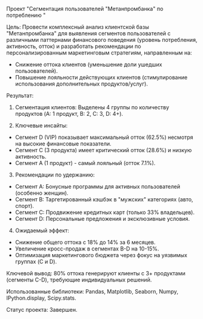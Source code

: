 Проект "Сегментация пользователей "Метанпромбанка" по потреблению "

Цель:
Провести комплексный анализ клиентской базы "Метанпромбанка" для выявления сегментов пользователей с различными паттернами финансового поведения 
(уровень потребления, активность, отток) и разработать рекомендации по персонализированным маркетинговым стратегиям, направленным на:
- Снижение оттока клиентов (уменьшение доли ушедших пользователей).
- Повышение лояльности действующих клиентов (стимулирование использования дополнительных продуктов/услуг).

Результат:

1. Сегментация клиентов:
Выделены 4 группы по количеству продуктов (A: 1 продукт, B: 2, C: 3, D: 4+).

2. Ключевые инсайты:
- Сегмент D (VIP) показывает максимальный отток (62.5%) несмотря на высокие финансовые показатели.
- Сегмент С (3 продукта) имеет критический отток (28.6%) и низкую активность.
- Сегмент А (1 продукт) - самый лояльный (отток 7.1%).

3. Рекомендации по удержанию:
- Сегмент А: Бонусные программы для активных пользователей (особенно женщин).
- Сегмент В: Таргетированный кэшбэк в "мужских" категориях (авто, спорт).
- Сегмент С: Продвижение кредитных карт (только 33% владельцев).
- Сегмент D: Персональные предложения и эксклюзивные условия.

4. Ожидаемый эффект:
- Снижение общего оттока с 18% до 14% за 6 месяцев.
- Увеличение кросс-продаж в сегментах B-D на 10-15%.
- Оптимизация маркетингового бюджета через фокус на уязвимых группах (C и D).

Ключевой вывод: 80% оттока генерируют клиенты с 3+ продуктами (сегменты C-D), требующие индивидуальных решений.

Использованные библиотеки:
Pandas, Matplotlib, Seaborn, Numpy, IPython.display, Scipy.stats.

Статус проекта:
Завершен.